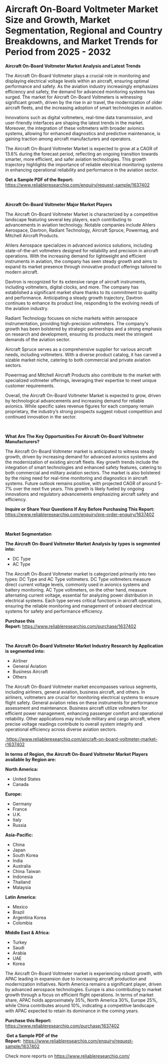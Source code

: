 <p><h1>Aircraft On-Board Voltmeter Market Size and Growth, Market Segmentation, Regional and Country Breakdowns, and Market Trends for Period from 2025 -  2032</h1></p><p><strong>Aircraft On-Board Voltmeter Market Analysis and Latest Trends</strong></p>
<p><p>The Aircraft On-Board Voltmeter plays a crucial role in monitoring and displaying electrical voltage levels within an aircraft, ensuring optimal performance and safety. As the aviation industry increasingly emphasizes efficiency and safety, the demand for advanced monitoring systems has surged. The market for Aircraft On-Board Voltmeters is witnessing significant growth, driven by the rise in air travel, the modernization of older aircraft fleets, and the increasing adoption of smart technologies in aviation.</p><p>Innovations such as digital voltmeters, real-time data transmission, and user-friendly interfaces are shaping the latest trends in the market. Moreover, the integration of these voltmeters with broader avionics systems, allowing for enhanced diagnostics and predictive maintenance, is gaining traction among aircraft manufacturers and operators. </p><p>The Aircraft On-Board Voltmeter Market is expected to grow at a CAGR of 13.6% during the forecast period, reflecting an ongoing transition towards smarter, more efficient, and safer aviation technologies. This growth trajectory highlights the importance of reliable electrical monitoring systems in enhancing operational reliability and performance in the aviation sector.</p></p>
<p><strong>Get a Sample PDF of the Report:&nbsp;</strong> <a href="https://www.reliableresearchiq.com/enquiry/request-sample/1637402?utm_campaign=3513&utm_medium=2&utm_source=Github&utm_content=ia&utm_term=23032025&utm_id=aircraft-on-board-voltmeter">https://www.reliableresearchiq.com/enquiry/request-sample/1637402</a></p>
<p>&nbsp;</p>
<p><strong>Aircraft On-Board Voltmeter Major Market Players</strong></p>
<p><p>The Aircraft On-Board Voltmeter Market is characterized by a competitive landscape featuring several key players, each contributing to advancements in aviation technology. Notable companies include Ahlers Aerospace, Davtron, Radiant Technology, Aircraft Spruce, Powermag, and Mitchell Aircraft Products.</p><p>Ahlers Aerospace specializes in advanced avionics solutions, including state-of-the-art voltmeters designed for reliability and precision in aircraft operations. With the increasing demand for lightweight and efficient instruments in aviation, the company has seen steady growth and aims to expand its market presence through innovative product offerings tailored to modern aircraft.</p><p>Davtron is recognized for its extensive range of aircraft instruments, including voltmeters, digital clocks, and more. The company has established a significant market share thanks to its commitment to quality and performance. Anticipating a steady growth trajectory, Davtron continues to enhance its product line, responding to the evolving needs of the aviation industry.</p><p>Radiant Technology focuses on niche markets within aerospace instrumentation, providing high-precision voltmeters. The company's growth has been bolstered by strategic partnerships and a strong emphasis on research and development, ensuring its products meet the stringent demands of the aviation sector.</p><p>Aircraft Spruce serves as a comprehensive supplier for various aircraft needs, including voltmeters. With a diverse product catalog, it has carved a sizable market niche, catering to both commercial and private aviation sectors.</p><p>Powermag and Mitchell Aircraft Products also contribute to the market with specialized voltmeter offerings, leveraging their expertise to meet unique customer requirements.</p><p>Overall, the Aircraft On-Board Voltmeter Market is expected to grow, driven by technological advancements and increasing demand for reliable avionics. While specific sales revenue figures for each company remain proprietary, the industry’s strong prospects suggest robust competition and continued innovation in the sector.</p></p>
<p>&nbsp;</p>
<p><strong>What Are The Key Opportunities For Aircraft On-Board Voltmeter Manufacturers?</strong></p>
<p><p>The Aircraft On-Board Voltmeter market is anticipated to witness steady growth, driven by increasing demand for advanced avionics systems and the modernization of existing aircraft fleets. Key growth trends include the integration of smart technologies and enhanced safety features, catering to both commercial and military aviation sectors. The market is also bolstered by the rising need for real-time monitoring and diagnostics in aircraft systems. Future outlook remains positive, with projected CAGR of around 5-7% over the next five years. This growth is likely fueled by ongoing innovations and regulatory advancements emphasizing aircraft safety and efficiency.</p></p>
<p><strong>Inquire or Share Your Questions If Any Before Purchasing This Report:</strong> <a href="https://www.reliableresearchiq.com/enquiry/pre-order-enquiry/1637402?utm_campaign=3513&utm_medium=2&utm_source=Github&utm_content=ia&utm_term=23032025&utm_id=aircraft-on-board-voltmeter">https://www.reliableresearchiq.com/enquiry/pre-order-enquiry/1637402</a></p>
<p>&nbsp;</p>
<p><strong>Market Segmentation</strong></p>
<p><strong>The Aircraft On-Board Voltmeter Market Analysis by types is segmented into:</strong></p>
<p><ul><li>DC Type</li><li>AC Type</li></ul></p>
<p><p>The Aircraft On-Board Voltmeter market is categorized primarily into two types: DC Type and AC Type voltmeters. DC Type voltmeters measure direct current voltage levels, commonly used in avionics systems and battery monitoring. AC Type voltmeters, on the other hand, measure alternating current voltage, essential for analyzing power distribution in electrical systems. Each type serves critical functions in aircraft operations, ensuring the reliable monitoring and management of onboard electrical systems for safety and performance efficiency.</p></p>
<p><strong>Purchase this Report:&nbsp;</strong><a href="https://www.reliableresearchiq.com/purchase/1637402?utm_campaign=3513&utm_medium=2&utm_source=Github&utm_content=ia&utm_term=23032025&utm_id=aircraft-on-board-voltmeter">https://www.reliableresearchiq.com/purchase/1637402</a></p>
<p>&nbsp;</p>
<p><strong>The Aircraft On-Board Voltmeter Market Industry Research by Application is segmented into:</strong></p>
<p><ul><li>Airliner</li><li>General Aviation</li><li>Business Aircraft</li><li>Others</li></ul></p>
<p><p>The Aircraft On-Board Voltmeter market encompasses various segments, including airliners, general aviation, business aircraft, and others. In airliners, voltmeters are crucial for monitoring electrical systems to ensure flight safety. General aviation relies on these instruments for performance assessment and maintenance. Business aircraft utilize voltmeters for efficient power management, enhancing passenger comfort and operational reliability. Other applications may include military and cargo aircraft, where precise voltage readings contribute to overall system integrity and operational efficiency across diverse aviation sectors.</p></p>
<p><a href="https://www.reliableresearchiq.com/aircraft-on-board-voltmeter-market-r1637402?utm_campaign=3513&utm_medium=2&utm_source=Github&utm_content=ia&utm_term=23032025&utm_id=aircraft-on-board-voltmeter">&nbsp;https://www.reliableresearchiq.com/aircraft-on-board-voltmeter-market-r1637402</a></p>
<p><strong>In terms of Region, the Aircraft On-Board Voltmeter Market Players available by Region are:</strong></p>
<p>
    <p> <strong> North America: </strong>
        <ul>
            <li>United States</li>
            <li>Canada</li>
        </ul>
        </p> 
    <p> <strong> Europe: </strong>
        <ul>
            <li>Germany</li>
            <li>France</li>
            <li>U.K.</li>
            <li>Italy</li>
            <li>Russia</li>
        </ul>
        </p> 
    <p> <strong> Asia-Pacific: </strong>
        <ul>
            <li>China</li>
            <li>Japan</li>
            <li>South Korea</li>
            <li>India</li>
            <li>Australia</li>
            <li>China Taiwan</li>
            <li>Indonesia</li>
            <li>Thailand</li>
            <li>Malaysia</li>
        </ul>
        </p> 
    <p> <strong> Latin America: </strong>
        <ul>
            <li>Mexico</li>
            <li>Brazil</li>
            <li>Argentina Korea</li>
            <li>Colombia</li>
        </ul>
        </p> 
    <p> <strong> Middle East & Africa: </strong>
        <ul>
            <li>Turkey</li>
            <li>Saudi</li>
            <li>Arabia</li>
            <li>UAE</li>
            <li>Korea</li>
        </ul>
    </p>
    </p>
<p><p>The Aircraft On-Board Voltmeter market is experiencing robust growth, with APAC leading in expansion due to increasing aircraft production and modernization initiatives. North America remains a significant player, driven by advanced aerospace technologies. Europe is also contributing to market growth through a focus on efficient flight operations. In terms of market share, APAC holds approximately 35%, North America 30%, Europe 25%, while China contributes around 10%, indicating a competitive landscape with APAC expected to retain its dominance in the coming years.</p></p>
<p><strong>Purchase this Report: </strong><a href="https://www.reliableresearchiq.com/purchase/1637402?utm_campaign=3513&utm_medium=2&utm_source=Github&utm_content=ia&utm_term=23032025&utm_id=aircraft-on-board-voltmeter">https://www.reliableresearchiq.com/purchase/1637402</a></p>
<p>&nbsp;<strong>Get a Sample PDF of the Report:&nbsp;&nbsp;</strong><a href="https://www.reliableresearchiq.com/enquiry/request-sample/1637402?utm_campaign=3513&utm_medium=2&utm_source=Github&utm_content=ia&utm_term=23032025&utm_id=aircraft-on-board-voltmeter">https://www.reliableresearchiq.com/enquiry/request-sample/1637402</a></p>
<p><strong></strong></p>
<p>Check more reports on <a href="https://www.reliableresearchiq.com/?utm_campaign=3513&utm_medium=2&utm_source=Github&utm_content=ia&utm_term=23032025&utm_id=aircraft-on-board-voltmeter">https://www.reliableresearchiq.com/</a></p>